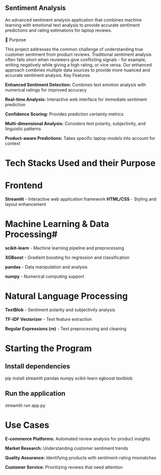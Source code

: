## Sentiment Analysis ## 
An advanced sentiment analysis application that combines machine learning with emotional text analysis to provide accurate sentiment predictions and rating estimations for laptop reviews.

🎯 Purpose

This project addresses the common challenge of understanding true customer sentiment from product reviews. Traditional sentiment analysis often falls short when reviewers give conflicting signals - for example, writing negatively while giving a high rating, or vice versa. Our enhanced approach combines multiple data sources to provide more nuanced and accurate sentiment analysis.
Key Features

**Enhanced Sentiment Detection:** Combines text emotion analysis with numerical ratings for improved accuracy

**Real-time Analysis:** Interactive web interface for immediate sentiment prediction

**Confidence Scoring:** Provides prediction certainty metrics

**Multi-dimensional Analysis:** Considers text polarity, subjectivity, and linguistic patterns

**Product-aware Predictions:** Takes specific laptop models into account for context

# Tech Stacks Used and their Purpose #
# Frontend #

**Streamlit** - Interactive web application framework
**HTML/CSS** - Styling and layout enhancement

# Machine Learning & Data Processing# 

**scikit-learn** - Machine learning pipeline and preprocessing

**XGBoost** - Gradient boosting for regression and classification

**pandas** - Data manipulation and analysis

**numpy** - Numerical computing support

# Natural Language Processing #

**TextBlob** - Sentiment polarity and subjectivity analysis

**TF-IDF Vectorizer** - Text feature extraction

**Regular Expressions (re)** - Text preprocessing and cleaning

# Starting the Program #

## Install dependencies ##
pip install streamlit pandas numpy scikit-learn xgboost textblob

## Run the application ##
streamlit run app.py

# Use Cases #
**E-commerce Platforms:** Automated review analysis for product insights

**Market Research:** Understanding customer sentiment trends

**Quality Assurance:** Identifying products with sentiment-rating mismatches

**Customer Service:** Prioritizing reviews that need attention
